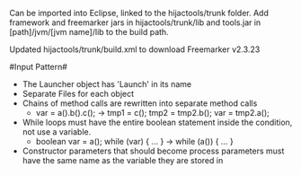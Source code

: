 Can be imported into Eclipse, linked to the hijactools/trunk folder. Add framework and freemarker jars in hijactools/trunk/lib and tools.jar in [path]/jvm/[jvm name]/lib to the build path.

Updated hijactools/trunk/build.xml to download Freemarker v2.3.23

#Input Pattern#
* The Launcher object has 'Launch' in its name
* Separate Files for each object
* Chains of method calls are rewritten into separate method calls
  - var = a().b().c(); -> tmp1 = c(); tmp2 = tmp2.b(); var = tmp2.a();
* While loops must have the entire boolean statement inside the condition, not use a variable.
  - boolean var = a(); while (var) { ... } -> while (a()) { ... }
* Constructor parameters that should become process parameters must have the same name as the variable they are stored in	

